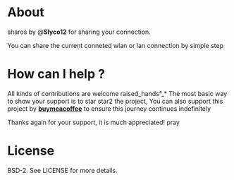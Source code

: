 # About
sharos by @**Slyco12** for sharing your connection.

You can share the current conneted wlan or lan connection by simple step

# How can I help ?
All kinds of contributions are welcome raised_hands°_* The most basic way to show your support is to star star2 the project, You can also support this project by **[buymeacoffee](https://www.buymeacoffee.com/Slyco)** to ensure this journey continues indefinitely

Thanks again for your support, it is much appreciated! pray

# License
BSD-2. See LICENSE for more details.

